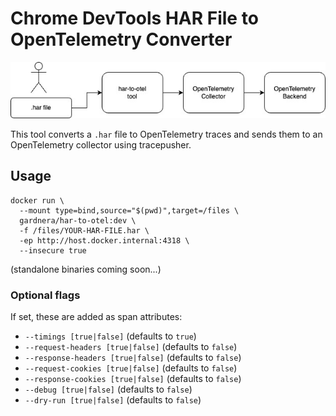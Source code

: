 # Chrome DevTools HAR File to OpenTelemetry Converter

![tracepusher HAR to OpenTelemetry Converter](assets/har-to-otel.jpg)

This tool converts a `.har` file to OpenTelemetry traces and sends them to an OpenTelemetry collector using tracepusher.

## Usage

```
docker run \
  --mount type=bind,source="$(pwd)",target=/files \
  gardnera/har-to-otel:dev \
  -f /files/YOUR-HAR-FILE.har \
  -ep http://host.docker.internal:4318 \
  --insecure true
```

(standalone binaries coming soon...)

### Optional flags

If set, these are added as span attributes:

- `--timings [true|false]` (defaults to `true`)
- `--request-headers [true|false]` (defaults to `false`)
- `--response-headers [true|false]` (defaults to `false`)
- `--request-cookies [true|false]` (defaults to `false`)
- `--response-cookies [true|false]` (defaults to `false`)
- `--debug [true|false]` (defaults to `false`)
- `--dry-run [true|false]` (defaults to `false`)